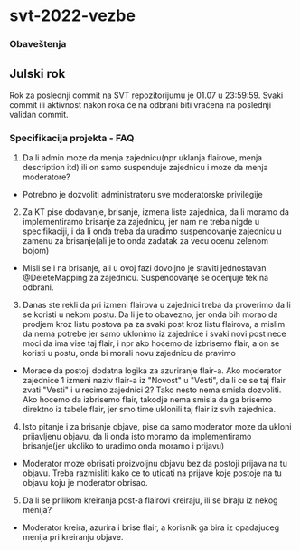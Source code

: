 # svt-2022-vezbe

### Obaveštenja

## Julski rok
Rok za poslednji commit na SVT repozitorijumu je 01.07 u 23:59:59. Svaki commit ili aktivnost nakon roka će na odbrani biti vraćena na poslednji validan commit. 

### Specifikacija projekta - FAQ

1. Da li admin moze da menja zajednicu(npr uklanja flairove, menja description itd) ili on samo suspenduje zajednicu i moze da menja moderatore?
* Potrebno je dozvoliti administratoru sve moderatorske privilegije

2. Za KT pise dodavanje, brisanje, izmena liste zajednica, da li moramo da implementiramo brisanje za zajednicu, jer nam ne treba nigde u specifikaciji, i da li onda treba da uradimo suspendovanje zajednicu u zamenu za brisanje(ali je to onda zadatak za vecu ocenu zelenom bojom)
* Misli se i na brisanje, ali u ovoj fazi dovoljno je staviti jednostavan @DeleteMapping za zajednicu. Suspendovanje se ocenjuje tek na odbrani.

3. Danas ste rekli da pri izmeni flairova u zajednici treba da proverimo da li se koristi u nekom postu. Da li je to obavezno, jer onda bih morao da prodjem kroz listu postova pa za svaki post kroz listu flairova, a mislim da nema potrebe jer samo uklonimo iz zajednice i svaki novi post nece moci da ima vise taj flair, i npr ako hocemo da izbrisemo flair, a on se koristi u postu, onda bi morali novu zajednicu da pravimo
* Morace da postoji dodatna logika za azuriranje flair-a. Ako moderator zajednice 1 izmeni naziv flair-a iz "Novost" u "Vesti", da li ce se taj flair zvati "Vesti" i u recimo zajednici 2? Tako nesto nema smisla dozvoliti. Ako hocemo da izbrisemo flair, takodje nema smisla da ga brisemo direktno iz tabele flair, jer smo time uklonili taj flair iz svih zajednica. 

4. Isto pitanje i za brisanje objave, pise da samo moderator moze da ukloni prijavljenu objavu, da li onda isto moramo da implementiramo brisanje(jer ukoliko to uradimo onda moramo i prijavu)
* Moderator moze obrisati proizvoljnu objavu bez da postoji prijava na tu objavu. Treba razmisliti kako ce to uticati na prijave koje postoje na tu objavu koju je moderator obrisao.

5. Da li se prilikom kreiranja post-a flairovi kreiraju, ili se biraju iz nekog menija?
* Moderator kreira, azurira i brise flair, a korisnik ga bira iz opadajuceg menija pri kreiranju objave.
